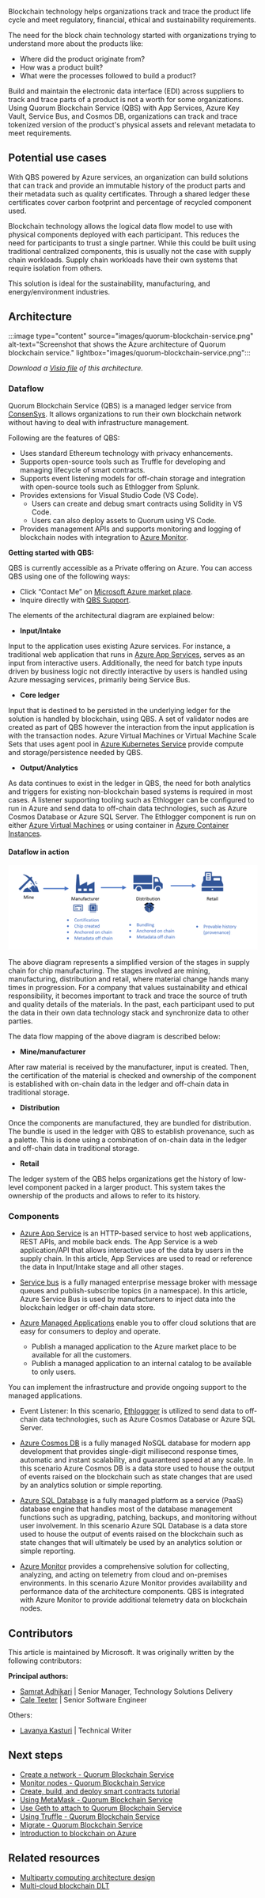 Blockchain technology helps organizations track and trace the product life cycle and meet regulatory, financial, ethical and sustainability requirements.

The need for the block chain technology started with organizations trying to understand more about the products like:

- Where did the product originate from?
- How was a product built?
- What were the processes followed to build a product?

Build and maintain the electronic data interface (EDI) across suppliers to track and trace parts of a product is not a worth for some organizations. Using Quorum Blockchain Service (QBS) with App Services, Azure Key Vault, Service Bus, and Cosmos DB, organizations can track and trace tokenized version of the product's physical assets and relevant metadata to meet requirements.

## Potential use cases

With QBS powered by Azure services, an organization can build solutions that can track and provide an immutable history of the product parts and their metadata such as quality certificates. Through a shared ledger these certificates cover carbon footprint and percentage of recycled component used.

Blockchain technology allows the logical data flow model to use with physical components deployed with each participant. This reduces the need for participants to trust a single partner.
While this could be built using traditional centralized components, this is usually not the case with supply chain workloads. Supply chain workloads have their own systems that require isolation from others.

This solution is ideal for the sustainability, manufacturing, and energy/environment industries.

## Architecture

:::image type="content" source="images/quorum-blockchain-service.png" alt-text="Screenshot that shows the Azure architecture of Quorum blockchain service." lightbox="images/quorum-blockchain-service.png":::

*Download a [Visio file](https://arch-center.azureedge.net/quorum-blockchain-service.vsdx) of this architecture.*

### Dataflow

Quorum Blockchain Service (QBS) is a managed ledger service from [ConsenSys](https://consensys.net/). It allows organizations to run their own blockchain network without having to deal with infrastructure management.

Following are the features of QBS:

- Uses standard Ethereum technology with privacy enhancements.
- Supports open-source tools such as Truffle for developing and managing lifecycle of smart contracts.
- Supports event listening models for off-chain storage and integration with open-source tools such as Ethlogger from Splunk.
- Provides extensions for Visual Studio Code (VS Code).
  - Users can create and debug smart contracts using Solidity in VS Code.
  - Users can also deploy assets to Quorum using VS Code.
- Provides management APIs and supports monitoring and logging of blockchain nodes with integration to [Azure Monitor](/azure/azure-monitor/overview).

**Getting started with QBS:**

QBS is currently accessible as a Private offering on Azure. You can access QBS using one of the following ways:

- Click “Contact Me” on [Microsoft Azure market place](https://azuremarketplace.microsoft.com/marketplace/apps/consensys.qbs-contact-me?tab=Overview).
- Inquire directly with [QBS Support](https://quorum-support.zendesk.com).

The elements of the architectural diagram are explained below:

- **Input/Intake**

Input to the application uses existing Azure services. For instance, a traditional web application that runs in [Azure App Services](/azure/app-service/),  serves as an input from interactive users. Additionally, the need for batch type inputs driven by business logic not directly interactive by users is handled using Azure messaging services, primarily being Service Bus.

- **Core ledger**

Input that is destined to be persisted in the underlying ledger for the solution is handled by blockchain, using QBS. A set of validator nodes are created as part of QBS however the interaction from the input application is with the transaction nodes. Azure Virtual Machines or Virtual Machine Scale Sets that uses agent pool in [Azure Kubernetes Service](/azure/aks/) provide compute and storage/persistence needed by QBS.

- **Output/Analytics**

As data continues to exist in the ledger in QBS, the need for both analytics and triggers for existing non-blockchain based systems is required in most cases. A listener supporting tooling such as Ethlogger can be configured to run in Azure and send data to off-chain data technologies, such as Azure Cosmos Database or Azure SQL Server. The Ethlogger component is run on either [Azure Virtual Machines](/azure/virtual-machines/) or using container in [Azure Container Instances](/azure/container-instances/).

#### Dataflow in action

![Data flow across the chip manufacturing supply chain](images/quorum-blockchain-service-data-flow.png)

The above diagram represents a simplified version of the stages in supply chain for chip manufacturing. The stages involved are mining, manufacturing, distribution and retail, where material change hands many times in progression. For a company that values sustainability and ethical responsibility, it becomes important to track and trace the source of truth and quality details of the materials. In the past, each participant used to put the data in their own data technology stack and synchronize data to other parties.

The data flow mapping of the above diagram is described below:

- **Mine/manufacturer**

After raw material is received by the manufacturer, input is created. Then, the certification of the material is checked and ownership of the component is established with on-chain data in the ledger and off-chain data in traditional storage.

- **Distribution**

Once the components are manufactured, they are bundled for distribution. The bundle is used in the ledger with QBS to establish provenance, such as a palette. This is done using a combination of on-chain data in the ledger and off-chain data in traditional storage.

- **Retail**

The ledger system of the QBS helps organizations get the history of low-level component packed in a larger product. This system takes the ownership of the products and allows to refer to its history.

### Components

- [Azure App Service](/azure/app-service/overview) is an HTTP-based service to host web applications, REST APIs, and mobile back ends. The App Service is a web application/API that allows interactive use of the data by users in the supply chain. In this article, App Services are used to read or reference the data in Input/Intake stage and all other stages.

- [Service bus](https://azure.microsoft.com/services/service-bus/) is a fully managed enterprise message broker with message queues and publish-subscribe topics (in a namespace). In this article, Azure Service Bus is used by manufacturers to inject data into the blockchain ledger or off-chain data store.

- [Azure Managed Applications](https://azure.microsoft.com/services/managed-applications/) enable you to offer cloud solutions that are easy for consumers to deploy and operate.
  - Publish a managed application to the Azure market place to be available for all the customers.
  - Publish a managed application to an internal catalog to be available to only users.

You can implement the infrastructure and provide ongoing support to the managed applications.

- Event Listener: In this scenario, [Ethloggger](https://github.com/splunk/splunk-connect-for-ethereum/blob/main/docs/cli.md) is utilized to send data to off-chain data technologies, such as Azure Cosmos Database or Azure SQL Server.

- [Azure Cosmos DB](https://azure.microsoft.com/services/cosmos-db/) is a fully managed NoSQL database for modern app development that provides single-digit millisecond response times, automatic and instant scalability, and guaranteed speed at any scale. In this scenario Azure Cosmos DB is a data store used to house the output of events raised on the blockchain such as state changes that are used by an analytics solution or simple reporting.

- [Azure SQL Database](https://azure.microsoft.com/products/azure-sql/database/) is a fully managed platform as a service (PaaS) database engine that handles most of the database management functions such as upgrading, patching, backups, and monitoring without user involvement. In this scenario Azure SQL Database is a data store used to house the output of events raised on the blockchain such as state changes that will ultimately be used by an analytics solution or simple reporting.

- [Azure Monitor](https://azure.microsoft.com/services/monitor/) provides a comprehensive solution for collecting, analyzing, and acting on telemetry from cloud and on-premises environments. In this scenario Azure Monitor provides availability and performance data of the architecture components. QBS is integrated with Azure Monitor to provide additional telemetry data on blockchain nodes.

## Contributors

This article is maintained by Microsoft. It was originally written by the following contributors:

**Principal authors:**

- [Samrat Adhikari](https://www.linkedin.com/in/samrat-adhikari-mba-mcis-pmp-csm-8538a9169/) | Senior Manager, Technology Solutions Delivery
- [Cale Teeter](https://www.linkedin.com/in/caleteeter/) | Senior Software Engineer

Others:

- [Lavanya Kasturi](https://www.linkedin.com/in/lakshmilavanyakasturi/) | Technical Writer

## Next steps

- [Create a network - Quorum Blockchain Service](https://consensys.net/docs/qbs/en/latest/Get-Started/Create-a-Network/)
- [Monitor nodes - Quorum Blockchain Service](https://consensys.net/docs/qbs/en/latest/HowTo/Metrics/)
- [Create, build, and deploy smart contracts tutorial](https://consensys.net/docs/qbs/en/latest/Tutorials/Deploy-Smart-Contract/VSCode/)
- [Using MetaMask - Quorum Blockchain Service](https://consensys.net/docs/qbs/en/latest/HowTo/Connect-to-Network/MetaMask/)
- [Use Geth to attach to Quorum Blockchain Service](https://consensys.net/docs/qbs/en/latest/HowTo/Connect-to-Network/Geth/)
- [Using Truffle - Quorum Blockchain Service](https://consensys.net/docs/qbs/en/latest/HowTo/Connect-to-Network/Truffle/)
- [Migrate - Quorum Blockchain Service](https://consensys.net/docs/qbs/latest/Get-Started/)
- [Introduction to blockchain on Azure](/learn/modules/intro-to-blockchain/)

## Related resources

- [Multiparty computing architecture design](/azure/architecture/guide/blockchain/multiparty-compute)
- [Multi-cloud blockchain DLT](/azure/architecture/example-scenario/blockchain/multi-cloud-blockchain)